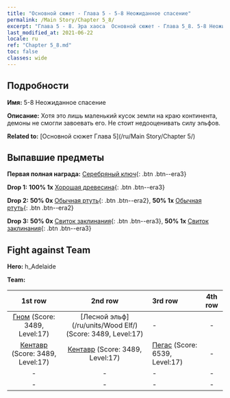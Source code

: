 ```yaml
---
title: "Основной сюжет - Глава 5 - 5-8 Неожиданное спасение"
permalink: /Main Story/Chapter 5_8/
excerpt: "Глава 5 - 8. Эра хаоса  Основной сюжет - Глава 5_8. 5-8 Неожиданное спасение"
last_modified_at: 2021-06-22
locale: ru
ref: "Chapter 5_8.md"
toc: false
classes: wide
---
```


## Подробности

 **Имя:** 5-8 Неожиданное спасение

 **Описание:** Хотя это лишь маленький кусок земли на краю континента, демоны не смогли завоевать его. Не стоит недооценивать силу эльфов.

 **Related to:** [Основной сюжет Глава 5](/ru/Main Story/Chapter 5/)

## Выпавшие предметы

 **Первая полная награда:** [Серебряный ключ](/ItemsRU/con_693/){: .btn .btn--era3}

 **Drop 1:** **100% 1x** [Хорошая древесина](/ItemsRU/mat_13/){: .btn .btn--era3}

 **Drop 2:** **50% 0x** [Обычная ртуть](/ItemsRU/mat_8/){: .btn .btn--era2}, **50% 1x** [Обычная ртуть](/ItemsRU/mat_8/){: .btn .btn--era2}

 **Drop 3:** **50% 0x** [Свиток заклинания](/ItemsRU/con_694/){: .btn .btn--era3}, **50% 1x** [Свиток заклинания](/ItemsRU/con_694/){: .btn .btn--era3}


## Fight against Team
 **Hero:** h_Adelaide

 **Team:**


  | 1st row | 2nd row | 3rd row | 4th row |
  |:----:|:----:|:----|:----:|
  | [Гном](/ru/units/Dwarf/) (Score: 3489, Level:17)  | [Лесной эльф](/ru/units/Wood Elf/) (Score: 3489, Level:17)  | - | - |
  | [Кентавр](/ru/units/Centaur/) (Score: 3489, Level:17)  | [Кентавр](/ru/units/Centaur/) (Score: 3489, Level:17)  | [Пегас](/ru/units/Pegasus/) (Score: 6539, Level:17)  | - |
  | - | - | - | - |
  | - | - | - | - |


